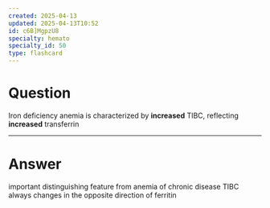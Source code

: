 ```yaml
---
created: 2025-04-13
updated: 2025-04-13T10:52
id: c6B]MgpzU8
specialty: hemato
specialty_id: 50
type: flashcard
---
```


# Question
Iron deficiency anemia is characterized by **increased** TIBC, reflecting **increased** transferrin

---

# Answer
important distinguishing feature from anemia of chronic disease   TIBC always changes in the opposite direction of ferritin